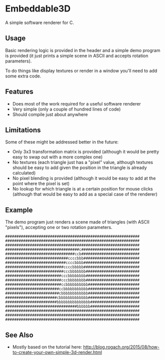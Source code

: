 # Embeddable3D
A simple software renderer for C.

## Usage

Basic rendering logic is provided in the header and a simple demo program is provided (it just prints a simple scene in ASCII and accepts rotation parameters).

To do things like display textures or render in a window you'll need to add some extra code.

## Features

* Does most of the work required for a useful software renderer
* Very simple (only a couple of hundred lines of code)
* Should compile just about anywhere

## Limitations

Some of these might be addressed better in the future:

* Only 3x3 transformation matrix is provided (although it would be pretty easy to swap out with a more complex one)
* No textures (each triangle just has a "pixel" value, although textures should be easy to add given the position in the triangle is already calculated)
* No pixel blending is provided (although it would be easy to add at the point where the pixel is set)
* No lookup for which triangle is at a certain position for mouse clicks (although that would be easy to add as a special case of the renderer)

## Example

The demo program just renders a scene made of triangles (with ASCII "pixels"), accepting one or two rotation parameters.

    ############################################################
    ############################################################
    ############################################################
    #################################c##########################
    ###############################ccb##########################
    ############################ccccbbb#########################
    ###########################ccccbbbb#########################
    ##########################ccccbbbbb#########################
    ##########################cccbbbbbbb########################
    #########################cccbbbbbbbb########################
    #########################cccbbbbbbbb########################
    #########################ccbbbbbbbbbb#######################
    ########################ccbbbbbbbbbbb#######################
    ########################cbbbbbbbbbbbb#######################
    #######################cbbbbbbbbbbbbb#######################
    #######################bbbbbbbbbbbbbbb######################
    ################################bbbbbb######################
    ############################################################
    ############################################################
    ############################################################

## See Also

* Mostly based on the tutorial here: http://blog.rogach.org/2015/08/how-to-create-your-own-simple-3d-render.html
